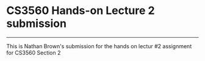 # CS3560 Hands-on Lecture 2 submission
---

This is Nathan Brown's submission for the hands on lectur #2 assignment for CS3560 Section 2
